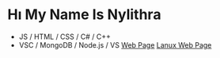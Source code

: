 #  Hı My Name Is Nylithra
- JS / HTML / CSS / C# / C++
- VSC / MongoDB / Node.js / VS 
<a href="https://nylithra.github.io/">Web Page</a>
<a href="https://lanux.xyz/">Lanux Web Page</a>
